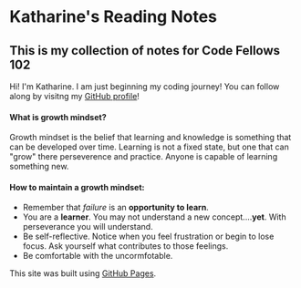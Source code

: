 # Katharine's Reading Notes

## This is my collection of notes for Code Fellows 102

Hi! I'm Katharine. I am just beginning my coding journey! You can follow along by visitng my [GitHub profile](https://github.com/kath-a-rine)!

#### What is growth mindset?

Growth mindset is the belief that learning and knowledge is something that can be developed over time. Learning is not a fixed state, but one that can "grow" there perseverence and practice. Anyone is capable of learning something new. 

#### How to maintain a growth mindset:
* Remember that *failure* is an **opportunity to learn**. 
* You are a **learner**. You may not understand a new concept....**yet**. With perseverance you will understand.
* Be self-reflective. Notice when you feel frustration or begin to lose focus. Ask yourself what contributes to those feelings. 
* Be comfortable with the uncormfotable. 

This site was built using [GitHub Pages](https://pages.github.com/). 
